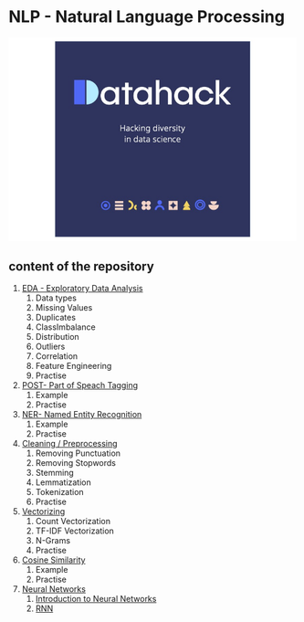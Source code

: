 # NLP - Natural Language Processing
![alt text](assets/imgs/logo.2.jpg)
## content of the repository
1. [EDA - Exploratory Data Analysis](notebooks/EDA.ipynb)
    1. Data types
    2. Missing Values
    3. Duplicates
    4. ClassImbalance
    5. Distribution
    6. Outliers 
    7. Correlation
    8. Feature Engineering
    9. Practise
2. [POST- Part of Speach Tagging](notebooks/POST.ipynb)
   1. Example
   2. Practise
3. [NER- Named Entity Recognition](notebooks/NER.ipynb)
   1. Example
   2. Practise
4. [Cleaning / Preprocessing](notebooks/Preprocessing.ipynb)
    1. Removing Punctuation
    2. Removing Stopwords
    3. Stemming 
    4. Lemmatization
    6. Tokenization
    7. Practise
5. [Vectorizing](notebooks/Vectorizing.ipynb)
   1. Count Vectorization
   2. TF-IDF Vectorization
   3. N-Grams
   4. Practise
6. [Cosine Similarity](notebooks/Cosine%20Similarity.ipynb)
   1. Example
   2. Practise
7. [Neural Networks]()
    1. [Introduction to Neural Networks]()
    2. [RNN]()
